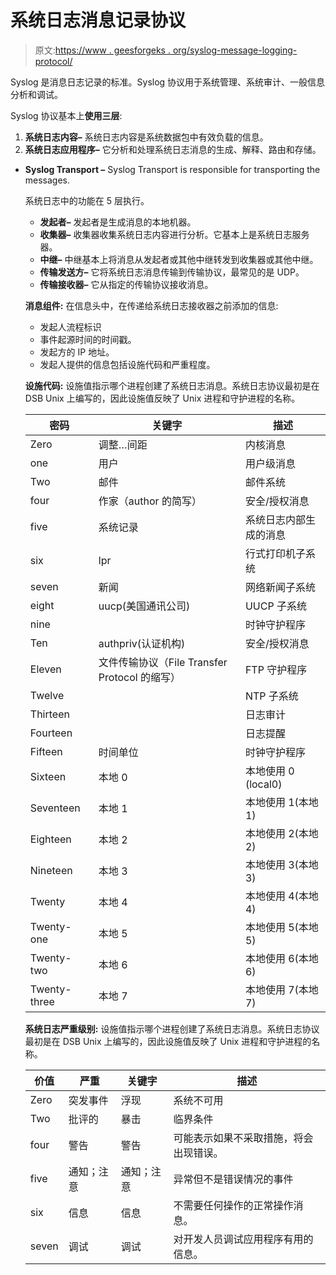 # 系统日志消息记录协议

> 原文:[https://www . geesforgeks . org/syslog-message-logging-protocol/](https://www.geeksforgeeks.org/syslog-message-logging-protocol/)

Syslog 是消息日志记录的标准。Syslog 协议用于系统管理、系统审计、一般信息分析和调试。

Syslog 协议基本上**使用三层**:

1.  **系统日志内容–**
    系统日志内容是系统数据包中有效负载的信息。
2.  **系统日志应用程序–**
    它分析和处理系统日志消息的生成、解释、路由和存储。

*   **Syslog Transport –**
    Syslog Transport is responsible for transporting the messages.

    系统日志中的功能在 5 层执行。

    *   **发起者–**
        发起者是生成消息的本地机器。
    *   **收集器–**
        收集器收集系统日志内容进行分析。它基本上是系统日志服务器。
    *   **中继–**
        中继基本上将消息从发起者或其他中继转发到收集器或其他中继。
    *   **传输发送方–**
        它将系统日志消息传输到传输协议，最常见的是 UDP。
    *   **传输接收器–**
        它从指定的传输协议接收消息。

    **消息组件:**
    在信息头中，在传递给系统日志接收器之前添加的信息:

    *   发起人流程标识
    *   事件起源时间的时间戳。
    *   发起方的 IP 地址。
    *   发起人提供的信息包括设施代码和严重程度。

    **设施代码:**
    设施值指示哪个进程创建了系统日志消息。系统日志协议最初是在 DSB Unix 上编写的，因此设施值反映了 Unix 进程和守护进程的名称。

    <center>

    | 密码 | 关键字 | 描述 |
    | --- | --- | --- |
    | Zero | 调整…间距 | 内核消息 |
    | one | 用户 | 用户级消息 |
    | Two | 邮件 | 邮件系统 | three | 守护进程 | 系统守护程序 |
    | four | 作家（author 的简写） | 安全/授权消息 |
    | five | 系统记录 | 系统日志内部生成的消息 |
    | six | lpr | 行式打印机子系统 |
    | seven | 新闻 | 网络新闻子系统 |
    | eight | uucp(美国通讯公司) | UUCP 子系统 |
    | nine |  | 时钟守护程序 |
    | Ten | authpriv(认证机构) | 安全/授权消息 |
    | Eleven | 文件传输协议（File Transfer Protocol 的缩写） | FTP 守护程序 |
    | Twelve |  | NTP 子系统 |
    | Thirteen |  | 日志审计 |
    | Fourteen |  | 日志提醒 |
    | Fifteen | 时间单位 | 时钟守护程序 |
    | Sixteen | 本地 0 | 本地使用 0 (local0) |
    | Seventeen | 本地 1 | 本地使用 1(本地 1) |
    | Eighteen | 本地 2 | 本地使用 2(本地 2) |
    | Nineteen | 本地 3 | 本地使用 3(本地 3) |
    | Twenty | 本地 4 | 本地使用 4(本地 4) |
    | Twenty-one | 本地 5 | 本地使用 5(本地 5) |
    | Twenty-two | 本地 6 | 本地使用 6(本地 6) |
    | Twenty-three | 本地 7 | 本地使用 7(本地 7) |

    </center>

    **系统日志严重级别:**
    设施值指示哪个进程创建了系统日志消息。系统日志协议最初是在 DSB Unix 上编写的，因此设施值反映了 Unix 进程和守护进程的名称。

    <center>

    | 价值 | 严重 | 关键字 | 描述 |
    | --- | --- | --- | --- |
    | Zero | 突发事件 | 浮现 | 系统不可用 | one | 警报 | 警报 | 应立即纠正 |
    | Two | 批评的 | 暴击 | 临界条件 | three | 错误 | 犯罪 | 错误条件 |
    | four | 警告 | 警告 | 可能表示如果不采取措施，将会出现错误。 |
    | five | 通知；注意 | 通知；注意 | 异常但不是错误情况的事件 |
    | six | 信息 | 信息 | 不需要任何操作的正常操作消息。 |
    | seven | 调试 | 调试 | 对开发人员调试应用程序有用的信息。 |

    </center>